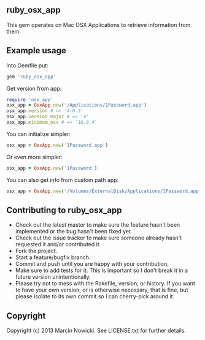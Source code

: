 ruby_osx_app
------------

This gem operates on Mac OSX Applications to retrieve information from them.

Example usage
-------------

Into Gemfile put:

```ruby
gem 'ruby_osx_app'
```

Get version from app:

```ruby
require 'osx_app'
osx_app = OsxApp.new('/Applications/1Password.app')
osx_app.version # => '4.0.3'
osx_app.version_major # => '4'
osx_app.minimum_osx # => '10.8.4'
```

You can initialize simpler:

```ruby
osx_app = OsxApp.new('1Password.app')
```

Or even more simpler:

```ruby
osx_app = OsxApp.new('1Password')
```

You can also get info from custom path app:

```ruby
osx_app = OsxApp.new('/Volumes/ExternalDisk/Applications/1Password.app')
```

Contributing to ruby_osx_app
----------------------------

* Check out the latest master to make sure the feature hasn't been implemented or the bug hasn't been fixed yet.
* Check out the issue tracker to make sure someone already hasn't requested it and/or contributed it.
* Fork the project.
* Start a feature/bugfix branch.
* Commit and push until you are happy with your contribution.
* Make sure to add tests for it. This is important so I don't break it in a future version unintentionally.
* Please try not to mess with the Rakefile, version, or history. If you want to have your own version, or is otherwise necessary, that is fine, but please isolate to its own commit so I can cherry-pick around it.

Copyright
---------

Copyright (c) 2013 Marcin Nowicki. See LICENSE.txt for
further details.

